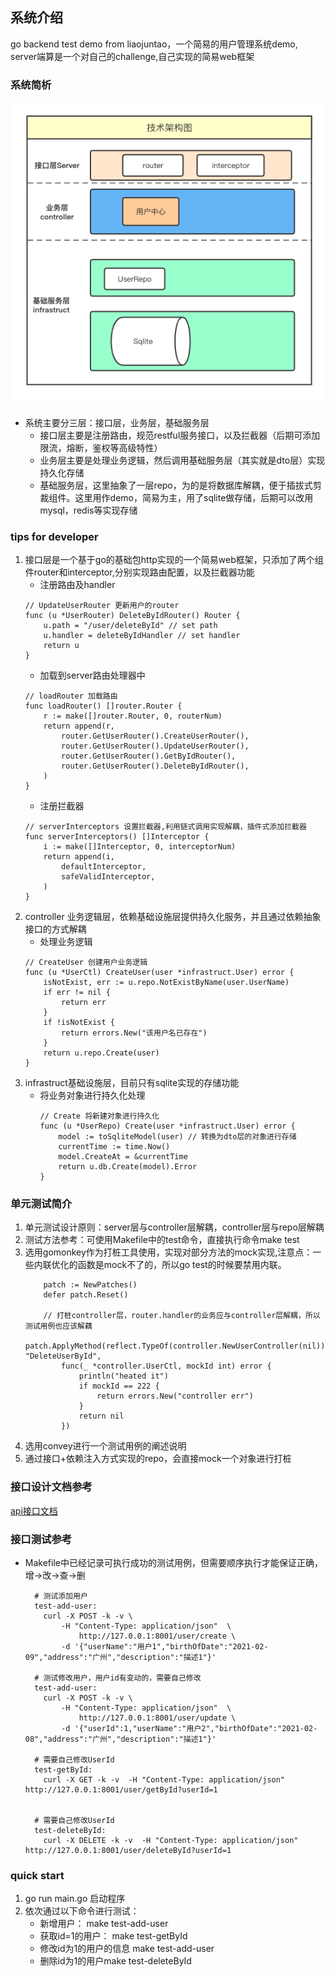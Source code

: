 ## 系统介绍
go backend test demo from liaojuntao，一个简易的用户管理系统demo,
server端算是一个对自己的challenge,自己实现的简易web框架
### 系统简析
![image](./structure.png) 
- 系统主要分三层：接口层，业务层，基础服务层
    - 接口层主要是注册路由，规范restful服务接口，以及拦截器（后期可添加限流，熔断，鉴权等高级特性）
    - 业务层主要是处理业务逻辑，然后调用基础服务层（其实就是dto层）实现持久化存储
    - 基础服务层，这里抽象了一层repo，为的是将数据库解耦，便于插拔式剪裁组件。这里用作demo，简易为主，用了sqlite做存储，后期可以改用mysql，redis等实现存储
### tips for developer
1. 接口层是一个基于go的基础包http实现的一个简易web框架，只添加了两个组件router和interceptor,分别实现路由配置，以及拦截器功能
    - 注册路由及handler
    ```
    // UpdateUserRouter 更新用户的router
    func (u *UserRouter) DeleteByIdRouter() Router {
        u.path = "/user/deleteById" // set path
        u.handler = deleteByIdHandler // set handler
        return u
    }
    ```
    - 加载到server路由处理器中
    ```
    // loadRouter 加载路由
    func loadRouter() []router.Router {
        r := make([]router.Router, 0, routerNum)
        return append(r,
            router.GetUserRouter().CreateUserRouter(),
            router.GetUserRouter().UpdateUserRouter(),
            router.GetUserRouter().GetByIdRouter(),
            router.GetUserRouter().DeleteByIdRouter(),
        )
    }
    ```
    - 注册拦截器
    ```
    // serverInterceptors 设置拦截器,利用链式调用实现解耦，插件式添加拦截器
    func serverInterceptors() []Interceptor {
        i := make([]Interceptor, 0, interceptorNum)
        return append(i,
            defaultInterceptor,
            safeValidInterceptor,
        )
    }
    ```
2. controller 业务逻辑层，依赖基础设施层提供持久化服务，并且通过依赖抽象接口的方式解耦
    - 处理业务逻辑
    ```
    // CreateUser 创建用户业务逻辑
    func (u *UserCtl) CreateUser(user *infrastruct.User) error {
    	isNotExist, err := u.repo.NotExistByName(user.UserName)
    	if err != nil {
    		return err
    	}
    	if !isNotExist {
    		return errors.New("该用户名已存在")
    	}
    	return u.repo.Create(user)
    }
    ```
3. infrastruct基础设施层，目前只有sqlite实现的存储功能
    - 将业务对象进行持久化处理
        ```
        // Create 将新建对象进行持久化
        func (u *UserRepo) Create(user *infrastruct.User) error {
        	model := toSqliteModel(user) // 转换为dto层的对象进行存储
        	currentTime := time.Now()
        	model.CreateAt = &currentTime
        	return u.db.Create(model).Error
        }
        ```
### 单元测试简介
1. 单元测试设计原则：server层与controller层解耦，controller层与repo层解耦
2. 测试方法参考：可使用Makefile中的test命令，直接执行命令make test
2. 选用gomonkey作为打桩工具使用，实现对部分方法的mock实现,注意点：一些内联优化的函数是mock不了的，所以go test的时候要禁用内联。
    ```
        patch := NewPatches()
        defer patch.Reset()
    
        // 打桩controller层，router.handler的业务应与controller层解耦，所以测试用例也应该解藕
        patch.ApplyMethod(reflect.TypeOf(controller.NewUserController(nil)), "DeleteUserById",
            func(_ *controller.UserCtl, mockId int) error {
                println("heated it")
                if mockId == 222 {
                    return errors.New("controller err")
                }
                return nil
            })
    ```
3. 选用convey进行一个测试用例的阐述说明
4. 通过接口+依赖注入方式实现的repo，会直接mock一个对象进行打桩
### 接口设计文档参考
[api接口文档](./api_design_document.md)
### 接口测试参考
- Makefile中已经记录可执行成功的测试用例，但需要顺序执行才能保证正确，增->改->查->删
    ```
      # 测试添加用户
      test-add-user:
        curl -X POST -k -v \
            -H "Content-Type: application/json"  \
                http://127.0.0.1:8001/user/create \
            -d '{"userName":"用户1","birthOfDate":"2021-02-09","address":"广州","description":"描述1"}'
      
      # 测试修改用户，用户id有变动的，需要自己修改
      test-add-user:
        curl -X POST -k -v \
            -H "Content-Type: application/json"  \
                http://127.0.0.1:8001/user/update \
            -d '{"userId":1,"userName":"用户2","birthOfDate":"2021-02-08","address":"广州","description":"描述1"}'
      
      # 需要自己修改UserId
      test-getById:
        curl -X GET -k -v  -H "Content-Type: application/json" http://127.0.0.1:8001/user/getById?userId=1
      
      
      # 需要自己修改UserId
      test-deleteById:
        curl -X DELETE -k -v  -H "Content-Type: application/json" http://127.0.0.1:8001/user/deleteById?userId=1
    ```
### quick start
1. go run main.go 启动程序
2. 依次通过以下命令进行测试：
    - 新增用户： make test-add-user
    - 获取id=1的用户： make test-getById
    - 修改id为1的用户的信息 make test-add-user
    - 删除id为1的用户make test-deleteById
